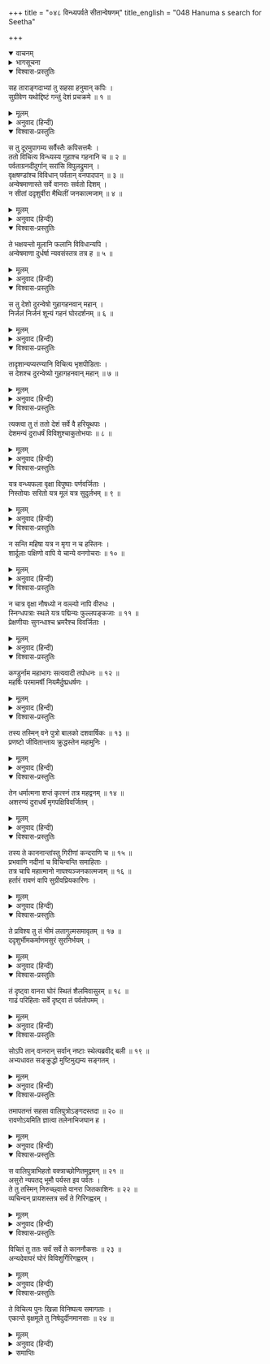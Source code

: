 +++
title = "०४८ विन्ध्यपर्वते सीतान्वेषणम्"
title_english = "048 Hanuma s search for Seetha"

+++
<details open><summary>वाचनम्</summary>
<div caption="श्रीराम-हरिसीताराममूर्ति-घनपाठिभ्यां वचनम्" class="audioEmbed" src="https://archive.org/download/Ramayana-recitation-Sriram-harisItArAmamUrti-Ghanapaati-v2/Kanda_4/Kanda_4_KSK-048-Vindhye_Sita_Anveshana.mp3"></div>
</details>

<details><summary>भागसूचना</summary>

48. दक्षिण दिशामें गये हुए वानरोंका सीताकी खोज आरम्भ करना
</details>

<details open><summary>विश्वास-प्रस्तुतिः</summary>

सह ताराङ्गदाभ्यां तु सहसा हनुमान् कपिः ।  
सुग्रीवेण यथोद्दिष्टं गन्तुं देशं प्रचक्रमे ॥ १ ॥
</details>

<details><summary>मूलम्</summary>

सह ताराङ्गदाभ्यां तु सहसा हनुमान् कपिः ।  
सुग्रीवेण यथोद्दिष्टं गन्तुं देशं प्रचक्रमे ॥ १ ॥
</details>

<details><summary>अनुवाद (हिन्दी)</summary>

उधर तार और अङ्गदके साथ हनुमान् जी  सहसा सुग्रीवके बताये हुए दक्षिण दिशाके देशोंकी ओर चले ॥
</details>

<details open><summary>विश्वास-प्रस्तुतिः</summary>

स तु दूरमुपागम्य सर्वैस्तैः कपिसत्तमैः ।  
ततो विचित्य विन्ध्यस्य गुहाश्च गहनानि च ॥ २ ॥  
पर्वताग्रनदीदुर्गान् सरांसि विपुलद्रुमान् ।  
वृक्षषण्डांश्च विविधान् पर्वतान् वनपादपान् ॥ ३ ॥  
अन्वेषमाणास्ते सर्वे वानराः सर्वतो दिशम् ।  
न सीतां ददृशुर्वीरा मैथिलीं जनकात्मजाम् ॥ ४ ॥
</details>

<details><summary>मूलम्</summary>

स तु दूरमुपागम्य सर्वैस्तैः कपिसत्तमैः ।  
ततो विचित्य विन्ध्यस्य गुहाश्च गहनानि च ॥ २ ॥  
पर्वताग्रनदीदुर्गान् सरांसि विपुलद्रुमान् ।  
वृक्षषण्डांश्च विविधान् पर्वतान् वनपादपान् ॥ ३ ॥  
अन्वेषमाणास्ते सर्वे वानराः सर्वतो दिशम् ।  
न सीतां ददृशुर्वीरा मैथिलीं जनकात्मजाम् ॥ ४ ॥
</details>

<details><summary>अनुवाद (हिन्दी)</summary>

उन सभी श्रेष्ठ वानरोंके साथ बहुत दूरका रास्ता तै करके वे विन्ध्याचलपर गये और वहाँकी गुफाओं, जंगलों, पर्वतशिखरों, नदियों, दुर्गम स्थानों, सरोवरों, बड़े-बड़े वृक्षों, झाड़ियों और भाँति-भाँतिके पर्वतों एवं वन्य वृक्षोंमें सब ओर ढूँढ़ते फिरे; परंतु वहाँ उन समस्त वीर वानरोंने मिथिलेशकुमारी जनकनन्दिनी सीताको कहीं नहीं देखा ॥ २—४ ॥
</details>

<details open><summary>विश्वास-प्रस्तुतिः</summary>

ते भक्षयन्तो मूलानि फलानि विविधान्यपि ।  
अन्वेषमाणा दुर्धर्षा न्यवसंस्तत्र तत्र ह ॥ ५ ॥
</details>

<details><summary>मूलम्</summary>

ते भक्षयन्तो मूलानि फलानि विविधान्यपि ।  
अन्वेषमाणा दुर्धर्षा न्यवसंस्तत्र तत्र ह ॥ ५ ॥
</details>

<details><summary>अनुवाद (हिन्दी)</summary>

वे सभी दुर्धर्ष वीर नाना प्रकारके फल-मूलका भोजन करते हुए सीताको खोजते और जहाँ-तहाँ ठहर जाया करते थे ॥
</details>

<details open><summary>विश्वास-प्रस्तुतिः</summary>

स तु देशो दुरन्वेषो गुहागहनवान् महान् ।  
निर्जलं निर्जनं शून्यं गहनं घोरदर्शनम् ॥ ६ ॥
</details>

<details><summary>मूलम्</summary>

स तु देशो दुरन्वेषो गुहागहनवान् महान् ।  
निर्जलं निर्जनं शून्यं गहनं घोरदर्शनम् ॥ ६ ॥
</details>

<details><summary>अनुवाद (हिन्दी)</summary>

विन्ध्यपर्वतके आस-पासका महान् देश बहुत-सी गुफाओं तथा घने जंगलोंसे भरा था । इससे वहाँ जानकीको ढूँढ़नेमें बड़ी कठिनाई होती थी । भयंकर दिखायी देनेवाले वहाँके सुनसान जंगलमें न तो पानी मिलता था और न कोई मनुष्य ही दिखायी देता था ॥
</details>

<details open><summary>विश्वास-प्रस्तुतिः</summary>

तादृशान्यप्यरण्यानि विचित्य भृशपीडिताः ।  
स देशश्च दुरन्वेष्यो गुहागहनवान् महान् ॥ ७ ॥
</details>

<details><summary>मूलम्</summary>

तादृशान्यप्यरण्यानि विचित्य भृशपीडिताः ।  
स देशश्च दुरन्वेष्यो गुहागहनवान् महान् ॥ ७ ॥
</details>

<details><summary>अनुवाद (हिन्दी)</summary>

वैसे जंगलोंमें भी खोज करते समय उन वानरोंको अत्यन्त कष्ट सहन करना पड़ा । वह विशाल प्रदेश अनेक गुहाओं और सघन वनोंसे व्याप्त था । अतः वहाँ अन्वेषणका कार्य बहुत कठिन प्रतीत होता था ॥ ७ ॥
</details>

<details open><summary>विश्वास-प्रस्तुतिः</summary>

त्यक्त्वा तु तं ततो देशं सर्वे वै हरियूथपाः ।  
देशमन्यं दुराधर्षं विविशुश्चाकुतोभयाः ॥ ८ ॥
</details>

<details><summary>मूलम्</summary>

त्यक्त्वा तु तं ततो देशं सर्वे वै हरियूथपाः ।  
देशमन्यं दुराधर्षं विविशुश्चाकुतोभयाः ॥ ८ ॥
</details>

<details><summary>अनुवाद (हिन्दी)</summary>

तदनन्तर वे समस्त वानर-यूथपति उस देशको छोड़कर दूसरे प्रदेशमें घुसे, जहाँ जाना और भी कठिन था तो भी उन्हें कहीं किसीसे भय नहीं होता था ॥ ८ ॥
</details>

<details open><summary>विश्वास-प्रस्तुतिः</summary>

यत्र वन्ध्यफला वृक्षा विपुष्पाः पर्णवर्जिताः ।  
निस्तोयाः सरितो यत्र मूलं यत्र सुदुर्लभम् ॥ ९ ॥
</details>

<details><summary>मूलम्</summary>

यत्र वन्ध्यफला वृक्षा विपुष्पाः पर्णवर्जिताः ।  
निस्तोयाः सरितो यत्र मूलं यत्र सुदुर्लभम् ॥ ९ ॥
</details>

<details><summary>अनुवाद (हिन्दी)</summary>

वहाँके वृक्ष कभी फल नहीं देते थे । उनमें फूल भी नहीं लगते थे और उनकी डालियोंमें पत्ते भी नहीं थे । वहाँकी नदियोंमें पानीका नाम नहीं था । कन्द-मूल आदि तो वहाँ सर्वथा दुर्लभ थे ॥ ९ ॥
</details>

<details open><summary>विश्वास-प्रस्तुतिः</summary>

न सन्ति महिषा यत्र न मृगा न च हस्तिनः ।  
शार्दूलाः पक्षिणो वापि ये चान्ये वनगोचराः ॥ १० ॥
</details>

<details><summary>मूलम्</summary>

न सन्ति महिषा यत्र न मृगा न च हस्तिनः ।  
शार्दूलाः पक्षिणो वापि ये चान्ये वनगोचराः ॥ १० ॥
</details>

<details><summary>अनुवाद (हिन्दी)</summary>

उस प्रदेशमें न भैंसे थे न हिरन और हाथी, न बाघ थे न पक्षी तथा वनमें विचरनेवाले अन्य प्राणियोंका भी वहाँ अभाव था ॥ १० ॥
</details>

<details open><summary>विश्वास-प्रस्तुतिः</summary>

न चात्र वृक्षा नौषध्यो न वल्ल्यो नापि वीरुधः ।  
स्निग्धपत्राः स्थले यत्र पद्मिन्यः फुल्लपङ्कजाः ॥ ११ ॥  
प्रेक्षणीयाः सुगन्धाश्च भ्रमरैश्च विवर्जिताः ।
</details>

<details><summary>मूलम्</summary>

न चात्र वृक्षा नौषध्यो न वल्ल्यो नापि वीरुधः ।  
स्निग्धपत्राः स्थले यत्र पद्मिन्यः फुल्लपङ्कजाः ॥ ११ ॥  
प्रेक्षणीयाः सुगन्धाश्च भ्रमरैश्च विवर्जिताः ।
</details>

<details><summary>अनुवाद (हिन्दी)</summary>

वहाँ न पेड़ थे न पौधे, न ओषधियाँ थीं न लता-बेलें । उस देशकी पोखरियोंमें चिकने पत्तों और खिले हुए फूलोंसे युक्त कमल भी नहीं थे । इसीलिये न तो वे देखने योग्य थीं, न उनमें सुगन्ध छा रही थी और न वहाँ भौंरे ही गुंजार करते थे ॥ ११ १/२ ॥
</details>

<details open><summary>विश्वास-प्रस्तुतिः</summary>

कण्डुर्नाम महाभागः सत्यवादी तपोधनः ॥ १२ ॥  
महर्षिः परमामर्षी नियमैर्दुष्प्रधर्षणः ।
</details>

<details><summary>मूलम्</summary>

कण्डुर्नाम महाभागः सत्यवादी तपोधनः ॥ १२ ॥  
महर्षिः परमामर्षी नियमैर्दुष्प्रधर्षणः ।
</details>

<details><summary>अनुवाद (हिन्दी)</summary>

पहले वहाँ कण्डु नामसे प्रसिद्ध एक महाभाग सत्यवादी और तपस्याके धनी महर्षि रहते थे, जो बड़े अमर्षशील थे—अपने प्रति किये गये अपराधको सहन नहीं करते थे । शौच-संतोष आदि नियमोंका पालन करनेके कारण उन महर्षिको कोई तिरस्कृत या पराजित नहीं कर सकता था ॥ १२ १/२ ॥
</details>

<details open><summary>विश्वास-प्रस्तुतिः</summary>

तस्य तस्मिन् वने पुत्रो बालको दशवार्षिकः ॥ १३ ॥  
प्रणष्टो जीवितान्ताय क्रुद्धस्तेन महामुनिः ।
</details>

<details><summary>मूलम्</summary>

तस्य तस्मिन् वने पुत्रो बालको दशवार्षिकः ॥ १३ ॥  
प्रणष्टो जीवितान्ताय क्रुद्धस्तेन महामुनिः ।
</details>

<details><summary>अनुवाद (हिन्दी)</summary>

उस वनमें उनका एक बालक पुत्र, जिसकी अवस्था दस वर्षकी थी, किसी कारणसे मर गया । इससे कुपित होकर वे महामुनि उस वनके जीवनका अन्त करनेके लिये उद्यत हो गये ॥ १३ १/२ ॥
</details>

<details open><summary>विश्वास-प्रस्तुतिः</summary>

तेन धर्मात्मना शप्तं कृत्स्नं तत्र महद्वनम् ॥ १४ ॥  
अशरण्यं दुराधर्षं मृगपक्षिविवर्जितम् ।
</details>

<details><summary>मूलम्</summary>

तेन धर्मात्मना शप्तं कृत्स्नं तत्र महद्वनम् ॥ १४ ॥  
अशरण्यं दुराधर्षं मृगपक्षिविवर्जितम् ।
</details>

<details><summary>अनुवाद (हिन्दी)</summary>

उन धर्मात्मा महर्षिने उस समूचे विशाल वनको वहाँ शाप दे दिया, जिससे वह आश्रयहीन, दुर्गम तथा पशु-पक्षियोंसे शून्य हो गया ॥ १४ १/२ ॥
</details>

<details open><summary>विश्वास-प्रस्तुतिः</summary>

तस्य ते काननान्तांस्तु गिरीणां कन्दराणि च ॥ १५ ॥  
प्रभवाणि नदीनां च विचिन्वन्ति समाहिताः ।  
तत्र चापि महात्मानो नापश्यञ्जनकात्मजाम् ॥ १६ ॥  
हर्तारं रावणं वापि सुग्रीवप्रियकारिणः ।
</details>

<details><summary>मूलम्</summary>

तस्य ते काननान्तांस्तु गिरीणां कन्दराणि च ॥ १५ ॥  
प्रभवाणि नदीनां च विचिन्वन्ति समाहिताः ।  
तत्र चापि महात्मानो नापश्यञ्जनकात्मजाम् ॥ १६ ॥  
हर्तारं रावणं वापि सुग्रीवप्रियकारिणः ।
</details>

<details><summary>अनुवाद (हिन्दी)</summary>

वहाँ सुग्रीवका प्रिय करनेवाले उन महामनस्वी वानरोंने उस वनके सभी प्रदेशों, पर्वतोंकी कन्दराओं तथा नदियोंके उद्गमस्थानोंमें एकाग्रचित्त होकर अनुसंधान किया; परंतु वहाँ भी उन्हें जनकनन्दिनी सीता अथवा उनका अपहरण करनेवाले रावणका कुछ पता नहीं चला ॥
</details>

<details open><summary>विश्वास-प्रस्तुतिः</summary>

ते प्रविश्य तु तं भीमं लतागुल्मसमावृतम् ॥ १७ ॥  
ददृशुर्भीमकर्माणमसुरं सुरनिर्भयम् ।
</details>

<details><summary>मूलम्</summary>

ते प्रविश्य तु तं भीमं लतागुल्मसमावृतम् ॥ १७ ॥  
ददृशुर्भीमकर्माणमसुरं सुरनिर्भयम् ।
</details>

<details><summary>अनुवाद (हिन्दी)</summary>

तत्पश्चात् लताओं और झाड़ियोंसे व्याप्त हुए दूसरे किसी भयंकर वनमें प्रवेश करके उन हनुमान् आदि वानरोंने भयानक कर्म करनेवाले एक असुरको देखा, जिसे देवताओंसे कोई भय नहीं था ॥ १७ १/२ ॥
</details>

<details open><summary>विश्वास-प्रस्तुतिः</summary>

तं दृष्ट्वा वानरा घोरं स्थितं शैलमिवासुरम् ॥ १८ ॥  
गाढं परिहिताः सर्वे दृष्ट्वा तं पर्वतोपमम् ।
</details>

<details><summary>मूलम्</summary>

तं दृष्ट्वा वानरा घोरं स्थितं शैलमिवासुरम् ॥ १८ ॥  
गाढं परिहिताः सर्वे दृष्ट्वा तं पर्वतोपमम् ।
</details>

<details><summary>अनुवाद (हिन्दी)</summary>

उस घोर निशाचरको पहाड़के समान सामने खड़ा देख सभी वानरोंने अपने ढीले-ढाले वस्त्रोंको अच्छी तरह कस लिया और सब-के-सब उस पर्वताकार असुरसे भिड़नेको तैयार हो गये ॥ १८ १/२ ॥
</details>

<details open><summary>विश्वास-प्रस्तुतिः</summary>

सोऽपि तान् वानरान् सर्वान् नष्टाः स्थेत्यब्रवीद् बली ॥ १९ ॥  
अभ्यधावत सङ्क्रुद्धो मुष्टिमुद्यम्य सङ्गतम् ।
</details>

<details><summary>मूलम्</summary>

सोऽपि तान् वानरान् सर्वान् नष्टाः स्थेत्यब्रवीद् बली ॥ १९ ॥  
अभ्यधावत सङ्क्रुद्धो मुष्टिमुद्यम्य सङ्गतम् ।
</details>

<details><summary>अनुवाद (हिन्दी)</summary>

उधर वह बलवान् असुर भी उन सब वानरोंको देखकर बोला—‘अरे, आज तुम सभी मारे गये ।’ इतना कहकर वह अत्यन्त कुपित हो बँधा हुआ मुक्का तानकर उनकी ओर दौड़ा ॥ १९ १/२ ॥
</details>

<details open><summary>विश्वास-प्रस्तुतिः</summary>

तमापतन्तं सहसा वालिपुत्रोऽङ्गदस्तदा ॥ २० ॥  
रावणोऽयमिति ज्ञात्वा तलेनाभिजघान ह ।
</details>

<details><summary>मूलम्</summary>

तमापतन्तं सहसा वालिपुत्रोऽङ्गदस्तदा ॥ २० ॥  
रावणोऽयमिति ज्ञात्वा तलेनाभिजघान ह ।
</details>

<details><summary>अनुवाद (हिन्दी)</summary>

उसे सहसा आक्रमण करते देख वालिपुत्र अङ्गदने समझा कि यही रावण है; अतः उन्होंने आगे बढ़कर उसे एक तमाचा जड़ दिया ॥ २० १/२ ॥
</details>

<details open><summary>विश्वास-प्रस्तुतिः</summary>

स वालिपुत्राभिहतो वक्त्राच्छोणितमुद्वमन् ॥ २१ ॥  
असुरो न्यपतद् भूमौ पर्यस्त इव पर्वतः ।  
ते तु तस्मिन् निरुच्छ्वासे वानरा जितकाशिनः ॥ २२ ॥  
व्यचिन्वन् प्रायशस्तत्र सर्वं ते गिरिगह्वरम् ।
</details>

<details><summary>मूलम्</summary>

स वालिपुत्राभिहतो वक्त्राच्छोणितमुद्वमन् ॥ २१ ॥  
असुरो न्यपतद् भूमौ पर्यस्त इव पर्वतः ।  
ते तु तस्मिन् निरुच्छ्वासे वानरा जितकाशिनः ॥ २२ ॥  
व्यचिन्वन् प्रायशस्तत्र सर्वं ते गिरिगह्वरम् ।
</details>

<details><summary>अनुवाद (हिन्दी)</summary>

वालिपुत्रके मारनेपर वह असुर मुँहसे रक्त वमन करता हुआ फटकर गिरे हुए पहाड़की भाँति पृथ्वीपर जा पड़ा और उसके प्राणपखेरू उड़ गये । तत्पश्चात् विजयोल्लाससे सुशोभित होनेवाले वानर प्रायः वहाँकी सारी पर्वतीय गुफाओंमें अनुसंधान करने लगे ॥ २१-२२ १/२ ॥
</details>

<details open><summary>विश्वास-प्रस्तुतिः</summary>

विचितं तु ततः सर्वं सर्वे ते काननौकसः ॥ २३ ॥  
अन्यदेवापरं घोरं विविशुर्गिरिगह्वरम् ।
</details>

<details><summary>मूलम्</summary>

विचितं तु ततः सर्वं सर्वे ते काननौकसः ॥ २३ ॥  
अन्यदेवापरं घोरं विविशुर्गिरिगह्वरम् ।
</details>

<details><summary>अनुवाद (हिन्दी)</summary>

जब वहाँके सारे प्रदेशमें खोज कर ली गयी, तब उन समस्त वनवासी वानरोंने किसी दूसरी पर्वतीय कन्दरामें प्रवेश किया, जो पहलेकी अपेक्षा भी भयानक थी ॥ २३ १/२ ॥
</details>

<details open><summary>विश्वास-प्रस्तुतिः</summary>

ते विचित्य पुनः खिन्ना विनिष्पत्य समागताः ।  
एकान्ते वृक्षमूले तु निषेदुर्दीनमानसाः ॥ २४ ॥
</details>

<details><summary>मूलम्</summary>

ते विचित्य पुनः खिन्ना विनिष्पत्य समागताः ।  
एकान्ते वृक्षमूले तु निषेदुर्दीनमानसाः ॥ २४ ॥
</details>

<details><summary>अनुवाद (हिन्दी)</summary>

उसमें भी ढूँढ़ते-ढूँढ़ते वे थक गये और निराश होकर निकल आये । फिर सब-के-सब एकान्त स्थानमें एक वृक्षके नीचे खिन्नचित्त होकर बैठ गये ॥ २४ ॥
</details>

<details><summary>समाप्तिः</summary>

इत्यार्षे श्रीमद्रामायणे वाल्मीकीये आदिकाव्ये किष्किन्धाकाण्डेऽष्टचत्वारिंशः सर्गः ॥ ४८ ॥  
इस प्रकार श्रीवाल्मीकिनिर्मित आर्षरामायण आदिकाव्यके किष्किन्धाकाण्डमें अड़तालीसवाँ सर्ग पूरा हुआ ॥ ४८ ॥
</details>

